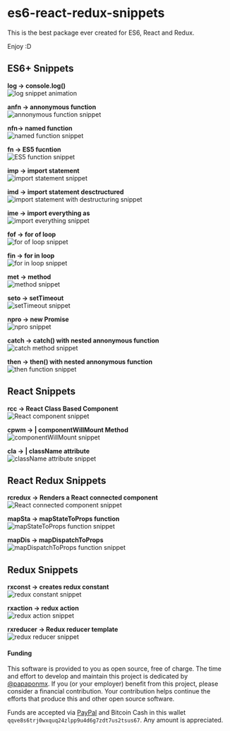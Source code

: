 # es6-react-redux-snippets
This is the best package ever created for ES6, React and Redux.

Enjoy :D


## ES6+ Snippets

**log → console.log()**
<br>
![log snippet animation](./docs/log.gif)

**anfn → annonymous function**
<br>
![annonymous function snippet](./docs/anfn.gif)

**nfn→ named function**
<br>
![named function snippet](./docs/nfn.gif)

**fn → ES5 fucntion**
<br>
![ES5 function snippet](./docs/fn.gif)

**imp → import statement**
<br>
![import statement snippet](./docs/imp.gif)

**imd → import statement desctructured**
<br>
![import statement with destructuring snippet](./docs/imd.gif)

**ime → import everything as**
<br>
![import everything snippet](./docs/ime.gif)

**fof → for of loop**
<br>
![for of loop snippet](./docs/fof.gif)

**fin → for in loop**
<br>
![for in loop snippet](./docs/fin.gif)

**met → method**
<br>
![method snippet](./docs/met.gif)

**seto → setTimeout**
<br>
![setTimeout snippet](./docs/seto.gif)

**npro → new Promise**
<br>
![npro snippet](./docs/npro.gif)

**catch → catch() with nested annonymous function**
<br>
![catch method snippet](./docs/catch.gif)

**then → then() with nested annonymous function**
<br>
![then function snippet](./docs/then.gif)

## React Snippets

**rcc → React Class Based Component**
<br>
![React component snippet](./docs/rcc.gif)

**cpwm → | componentWillMount Method**
<br>
![componentWillMount snippet](./docs/cpwm.gif)

**cla → | className attribute**
<br>
![className attribute snippet](./docs/cla.gif)

## React Redux Snippets

**rcredux → Renders a React connected component**
<br>
![React connected component snippet](./docs/rcredux.gif)

**mapSta → mapStateToProps function**
<br>
![mapStateToProps function snippet](./docs/mapSta.gif)

**mapDis → mapDispatchToProps**
<br>
![mapDispatchToProps function snippet](./docs/mapDis.gif)

## Redux Snippets

**rxconst → creates redux constant**
<br>
![redux constant snippet](./docs/rxconst.gif)

**rxaction → redux action**
<br>
![redux action snippet](./docs/rxaction.gif)

**rxreducer → Redux reducer template**
<br>
![redux reducer snippet](./docs/rxreducer.gif)


#### Funding

This software is provided to you as open source, free of charge.  The time and
effort to develop and maintain this project is dedicated by [@papaponmx](https://twitter.com/papaponmx).
If you (or your employer) benefit from this project, please consider a financial
contribution.  Your contribution helps continue the efforts that produce this
and other open source software.

Funds are accepted via [PayPal](paypal.me/papaponmx) and Bitcoin Cash in this wallet `qqve8s6trj0wxquq24zlpp9u4d6g7zdt7us2tsus67`.  Any amount is appreciated.
